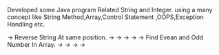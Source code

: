 Developed some Java program Related String and Integer. using a many concept like String Method,Array,Control Statement ,OOPS,Exception Handling etc.

-> Reverse String At same position.
->
->
->
->
-> Find Evean and Odd Number In Array.
->
->
->
->
